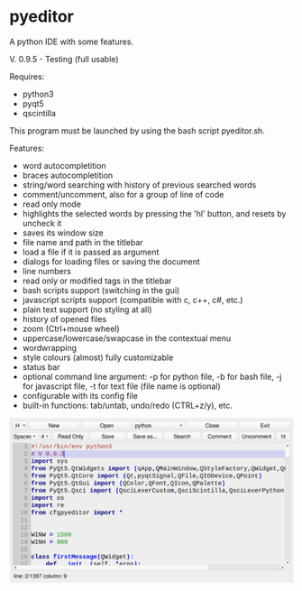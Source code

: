 # pyeditor
A python IDE with some features.

V. 0.9.5 - Testing (full usable)

Requires:
- python3
- pyqt5
- qscintilla

This program must be launched by using the bash script pyeditor.sh.

Features:
- word autocompletition
- braces autocompletition
- string/word searching with history of previous searched words
- comment/uncomment, also for a group of line of code
- read only mode
- highlights the selected words by pressing the 'hl' button, and resets by uncheck it
- saves its window size
- file name and path in the titlebar
- load a file if it is passed as argument
- dialogs for loading files or saving the document
- line numbers
- read only or modified tags in the titlebar
- bash scripts support (switching in the gui)
- javascript scripts support (compatible with c, c++, c#, etc.)
- plain text support (no styling at all)
- history of opened files
- zoom (Ctrl+mouse wheel)
- uppercase/lowercase/swapcase in the contextual menu
- wordwrapping
- style colours (almost) fully customizable
- status bar
- optional command line argument: -p for python file, -b for bash file, -j for javascript file, -t for text file (file name is optional) 
- configurable with its config file
- built-in functions: tab/untab, undo/redo (CTRL+z/y), etc.

![My image](https://github.com/frank038/pyeditor/blob/main/image1.png)
